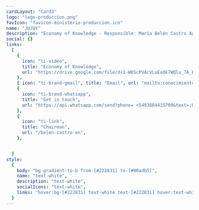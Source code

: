 ```yaml
---
cardLayout: "Card3"
logo: "logo-produccion.png"
favIcon: "favicon-ministerio-produccion.ico"
name: "JUJUY"
description: "Economy of Knowledge - Responsible: María Belén Castro Agüero"
social: {}
links:
  [
    {
      icon: "ti-video",
      title: "Economy of Knowledge",
      url: "https://drive.google.com/file/d/1-W0ScPVAcVLuEodk7WQlu_7A_E7MJjwT/view?usp=sharing",
    },
    { icon: "ti-brand-gmail", title: "Email", url: "mailto:conocimientojujuy@jujuy.gob.ar" },
    {
      icon: "ti-brand-whatsapp",
      title: "Get in touch",
      url: "https://api.whatsapp.com/send?phone= +5493884415700&text=¡Hello!, saw your contact in conoceme.com.ar and want to get in touch with you",
    },
    {
      icon: "ti-link",
      title: "Chairman",
      url: "/belen-castro-en",
    },


  ]
style:
  {
    body: "bg-gradient-to-b from-[#222831] to-[#00adb5]",
    name: "text-white",
    description: "text-white",
    socialIcons: "text-white",
    links: "hover:bg-[#222831] text-white text-[#222831] hover:text-white",
  }
---
```

